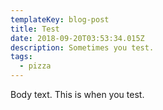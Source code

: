 ```yaml
---
templateKey: blog-post
title: Test
date: 2018-09-20T03:53:34.015Z
description: Sometimes you test.
tags:
  - pizza
---
```

Body text. This is when you test.
